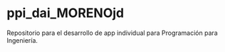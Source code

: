 # ppi_dai_MORENOjd
Repositorio para el desarrollo de app individual para Programación para Ingeniería.
